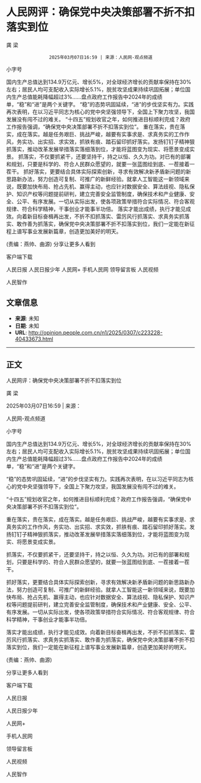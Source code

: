 # 人民网评：确保党中央决策部署不折不扣落实到位

龚 梁


					2025年03月07日16:59 | 来源：人民网-观点频道


小字号





国内生产总值达到134.9万亿元、增长5%，对全球经济增长的贡献率保持在30%左右；居民人均可支配收入实际增长5.1%，脱贫攻坚成果持续巩固拓展；单位国内生产总值能耗降幅超过3%……盘点政府工作报告中2024年的成绩单，“稳”和“进”是两个关键字。
“稳”的态势巩固延续，“进”的步伐坚实有力。实践再次表明，在以习近平同志为核心的党中央坚强领导下，全国上下聚力攻坚，我国发展没有闯不过的难关。
“十四五”规划收官之年，如何推进目标顺利完成？政府工作报告强调，“确保党中央决策部署不折不扣落实到位”。
重在落实，贵在落实，成在落实。越是任务艰巨、挑战严峻，越要有实事求是、求真务实的工作作风，务实功、出实招、求实效，抓铁有痕、踏石留印抓好落实。发扬钉钉子精神狠抓落实，推动改革发展举措落实落细落到位，才能将蓝图变为现实、将愿景变成实景。
抓落实，不仅要抓紧干，还要坚持干，持之以恒、久久为功。对已有的部署和规划，只要是科学的、符合人民群众愿望的，就要一张蓝图绘到底、一茬接着一茬干。
抓好落实，更要结合具体实际探索创新，寻求有效解决新矛盾新问题的新思路新办法，努力创造可复制、可推广的新鲜经验。就拿人工智能这一新领域来说，既要加快布局、抢占先机、赢得主动，也应针对数据安全、算法歧视、隐私保护、知识产权等问题提前研判，建立完善安全监管制度，确保技术和产业健康、安全、公平、有序发展。一切从实际出发，使各项政策举措符合实际情况、符合客观规律、符合科学精神，干事创业才能事半功倍。
落实才能出成绩，执行才能见成效。向着新目标奋楫再出发，不折不扣抓落实、雷厉风行抓落实、求真务实抓落实、敢作善为抓落实，确保党中央决策部署不折不扣落实到位，我们一定能在新征程上谱写事业发展新篇章，创造更加美好的明天。

(责编：燕帅、曲源)
分享让更多人看到  


客户端下载

人民日报
人民日报少年
人民网+
手机人民网
领导留言板
人民视频

人民智作

## 文章信息

- **来源**: 未知
- **日期**: 未知
- **URL**: http://opinion.people.com.cn/n1/2025/0307/c223228-40433673.html

---

## 正文

人民网评：确保党中央决策部署不折不扣落实到位

龚 梁

2025年03月07日16:59 | 来源：

人民网-观点频道

小字号

国内生产总值达到134.9万亿元、增长5%，对全球经济增长的贡献率保持在30%左右；居民人均可支配收入实际增长5.1%，脱贫攻坚成果持续巩固拓展；单位国内生产总值能耗降幅超过3%……盘点政府工作报告中2024年的成绩单，“稳”和“进”是两个关键字。

“稳”的态势巩固延续，“进”的步伐坚实有力。实践再次表明，在以习近平同志为核心的党中央坚强领导下，全国上下聚力攻坚，我国发展没有闯不过的难关。

“十四五”规划收官之年，如何推进目标顺利完成？政府工作报告强调，“确保党中央决策部署不折不扣落实到位”。

重在落实，贵在落实，成在落实。越是任务艰巨、挑战严峻，越要有实事求是、求真务实的工作作风，务实功、出实招、求实效，抓铁有痕、踏石留印抓好落实。发扬钉钉子精神狠抓落实，推动改革发展举措落实落细落到位，才能将蓝图变为现实、将愿景变成实景。

抓落实，不仅要抓紧干，还要坚持干，持之以恒、久久为功。对已有的部署和规划，只要是科学的、符合人民群众愿望的，就要一张蓝图绘到底、一茬接着一茬干。

抓好落实，更要结合具体实际探索创新，寻求有效解决新矛盾新问题的新思路新办法，努力创造可复制、可推广的新鲜经验。就拿人工智能这一新领域来说，既要加快布局、抢占先机、赢得主动，也应针对数据安全、算法歧视、隐私保护、知识产权等问题提前研判，建立完善安全监管制度，确保技术和产业健康、安全、公平、有序发展。一切从实际出发，使各项政策举措符合实际情况、符合客观规律、符合科学精神，干事创业才能事半功倍。

落实才能出成绩，执行才能见成效。向着新目标奋楫再出发，不折不扣抓落实、雷厉风行抓落实、求真务实抓落实、敢作善为抓落实，确保党中央决策部署不折不扣落实到位，我们一定能在新征程上谱写事业发展新篇章，创造更加美好的明天。

(责编：燕帅、曲源)

分享让更多人看到

客户端下载

人民日报

人民日报少年

人民网+

手机人民网

领导留言板

人民视频

人民智作

